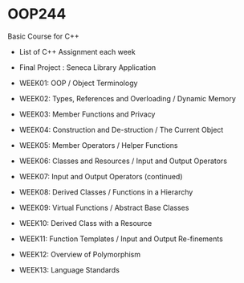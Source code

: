 # OOP244
Basic Course for C++
- List of C++ Assignment each week
- Final Project : Seneca Library Application

- WEEK01: OOP / Object Terminology
- WEEK02: Types, References and Overloading / Dynamic Memory
- WEEK03: Member Functions and Privacy
- WEEK04: Construction and De-struction / The Current Object
- WEEK05: Member Operators / Helper Functions
- WEEK06: Classes and Resources / Input and Output Operators
- WEEK07: Input and Output Operators (continued)
- WEEK08: Derived Classes / Functions in a Hierarchy
- WEEK09: Virtual Functions / Abstract Base Classes
- WEEK10: Derived Class with a Resource
- WEEK11: Function Templates / Input and Output Re-finements
- WEEK12: Overview of Polymorphism
- WEEK13: Language Standards
